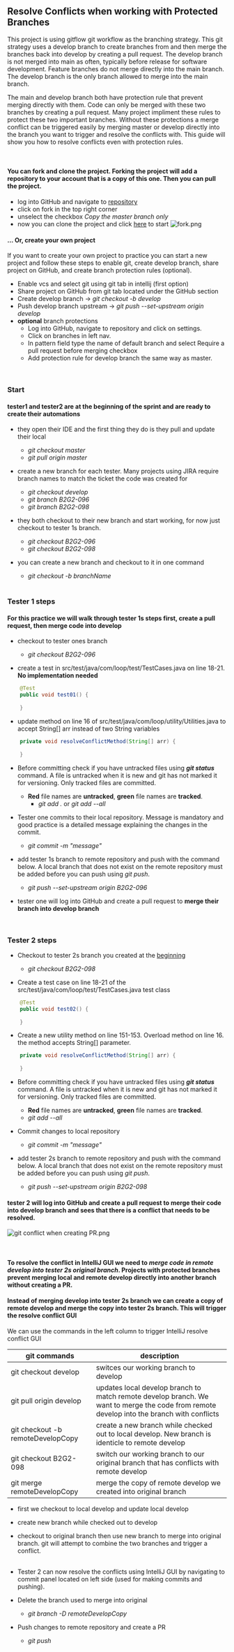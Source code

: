 ## Resolve Conflicts when working with Protected Branches

This project is using gitflow git workflow as the branching strategy. This git strategy uses a develop branch to create branches from and then merge the branches back into develop by creating a pull request. The develop branch is not merged into main as often, typically before release for software development. Feature branches do not merge directly into the main branch.
The develop branch is the only branch allowed to merge into the main branch. 
  
The main and develop branch both have protection rule that prevent merging directly with them. Code can only be merged with these two branches by creating a pull request. Many project impliment these rules to protect these two important branches. Without these protections a merge conflict can be triggered easily by merging master or develop directly into the branch you want to trigger and resolve the conflicts with. This guide will show you how to resolve conflicts even with protection rules. 

&nbsp;  
#### You can fork and clone the project. Forking the project will add a repository to your account that is a copy of this one. Then you can pull the project.
* log into GitHub and navigate to [repository](https://github.com/wanderllama/loop_git)
* click on fork in the top right corner
* unselect the checkbox _Copy the master branch only_ 
* now you can clone the project and click [here](#Start) to start
![fork.png](.idea/pictures/fork.png)
&nbsp;  
#### ... Or, create your own project
If you want to create your own project to practice you can start a new project and follow these steps to enable git, create develop branch, share project on GitHub, and create branch protection rules (optional).  

* Enable vcs and select git using git tab in intellij (first option)  
* Share project on GitHub from git tab located under the GitHub section  
* Create develop branch -> _git checkout -b develop_
* Push develop branch upstream -> _git push --set-upstream origin develop_
* **optional** branch protections
  * Log into GitHub, navigate to repository and click on settings.
  * Click on branches in left nav. 
  * In pattern field type the name of default branch and select Require a pull request before merging checkbox 
  * Add protection rule for develop branch the same way as master.

&nbsp;
### Start
#### tester1 and tester2 are at the beginning of the sprint and are ready to create their automations

* they open their IDE and the first thing they do is they pull and update their local 
  * _git checkout master_ 
  * _git pull origin master_
  

* create a new branch for each tester. Many projects using JIRA require branch names to match the ticket the code was created for
  * _git checkout develop_ 
  * _git branch B2G2-096_
  * _git branch B2G2-098_ 
  

* they both checkout to their new branch and start working, for now just checkout to tester 1s branch.
  * _git checkout B2G2-096_ 
  * _git checkout B2G2-098_
  
  
* you can create a new branch and checkout to it in one command
    * _git checkout -b branchName_    
&nbsp;
### Tester 1 steps
#### For this practice we will walk through tester 1s steps first, create a pull request, then merge code into develop


* checkout to tester ones branch
  * _git checkout B2G2-096_
  

* create a test in src/test/java/com/loop/test/TestCases.java on line 18-21. **No implementation needed**  
```java
    @Test
    public void test01() {
        
    }
```
  
* update method on line 16 of src/test/java/com/loop/utility/Utilities.java to accept String[] arr instead of two String variables
```java
    private void resolveConflictMethod(String[] arr) {
        
    }
```

* Before committing check if you have untracked files using _**git status**_ command. A file is untracked when it is new and git has not marked it for versioning. Only tracked files are committed.  
  * **Red** file names are **untracked**, **green** file names are **tracked**. 
    * _git add ._ or _git add --all_
  

* Tester one commits to their local repository. Message is mandatory and good practice is a detailed message explaining the changes in the commit.  
    * _git commit -m "message"_


* add tester 1s branch to remote repository and push with the command below. A local branch that does not exist on the remote repository must be added before you can push using _git push_.
  * _git push --set-upstream origin B2G2-096_  


* tester one will log into GitHub and create a pull request to **merge their branch into develop branch**

&nbsp;
### Tester 2 steps

* Checkout to tester 2s branch you created at the [beginning](#Start)
  * _git checkout B2G2-098_  

  
* Create a test case on line 18-21 of the src/test/java/com/loop/test/TestCases.java test class  
```java
    @Test
    public void test02() {
        
    }
```

* Create a new utility method on line 151-153. Overload method on line 16. the method accepts String[] parameter. 
```java
    private void resolveConflictMethod(String[] arr) {
        
    }
```
  
* Before committing check if you have untracked files using _**git status**_ command. A file is untracked when it is new and git has not marked it for versioning. Only tracked files are committed.  
  * **Red** file names are **untracked**, **green** file names are **tracked**. 
  * _git add --all_  
  

* Commit changes to local repository
  * _git commit -m "message"_  
  

* add tester 2s branch to remote repository and push with the command below. A local branch that does not exist on the remote repository must be added before you can push using _git push_.
  * _git push --set-upstream origin B2G2-098_

#### tester 2 will log into GitHub and create a pull request to merge their code into develop branch and sees that there is a conflict that needs to be resolved.  
![git conflict when creating PR.png](.idea%2Fpictures%2Fgit%20conflict%20when%20creating%20PR.png)

&nbsp;
#### To resolve the conflict in IntelliJ GUI we need to ***merge code in remote develop into tester 2s original branch***. Projects with protected branches prevent merging local and remote develop directly into another branch without creating a PR.

#### Instead of merging develop into tester 2s branch we can create a copy of remote develop and merge the copy into tester 2s branch. This will trigger the resolve conflict GUI

We can use the commands in the left column to trigger IntelliJ resolve conflict GUI

git commands|description
-----|-----
git checkout develop|switces our working branch to develop
git pull origin develop|updates local develop branch to match remote develop branch. We want to merge the code from remote develop into the branch with conflicts
git checkout -b remoteDevelopCopy|create a new branch while checked out to local develop. New branch is identicle to remote develop
git checkout B2G2-098|switch our working branch to our original branch that has conflicts with remote develop
git merge remoteDevelopCopy|merge the copy of remote develop we created into original branch

* first we checkout to local develop and update local develop
* create new branch while checked out to develop
* checkout to original branch then use new branch to merge into original branch. git will attempt to combine the two branches and trigger a conflict.
&nbsp;  
  &nbsp;


* Tester 2 can now resolve the conflicts using IntelliJ GUI by navigating to commit panel located on left side (used for making commits and pushing).
  

* Delete the branch used to merge into original  
  * _git branch -D remoteDevelopCopy_
  

* Push changes to remote repository and create a PR
    * _git push_
